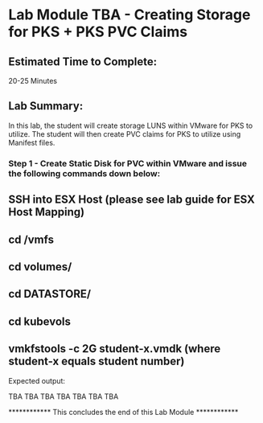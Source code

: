 # Lab Module TBA - Creating Storage for PKS + PKS PVC Claims


## Estimated Time to Complete:

20-25 Minutes

## Lab Summary:

In this lab, the student will create storage LUNS within VMware for PKS to utilize.  The student will then create PVC claims for PKS to utilize using Manifest files.

### Step 1 - Create Static Disk for PVC within VMware and issue the following commands down below:

##  SSH into ESX Host (please see lab guide for ESX Host Mapping)
## cd /vmfs
## cd volumes/
## cd DATASTORE/
## cd kubevols
## vmkfstools -c 2G student-x.vmdk  (where student-x equals student number)

Expected output:

TBA TBA TBA TBA TBA TBA TBA 






************ This concludes the end of this Lab Module ************

